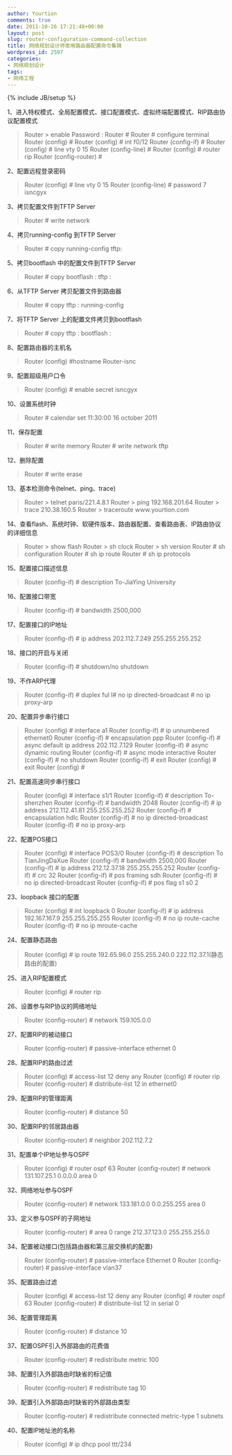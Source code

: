 ```yaml
---
author: Yourtion
comments: true
date: 2011-10-26 17:21:48+00:00
layout: post
slug: router-configuration-command-collection
title: 网络规划设计师常用路由器配置命令集锦
wordpress_id: 2597
categories:
- 网络规划设计
tags:
- 网络工程
---
```

{% include JB/setup %}

1、进入特权模式、全局配置模式、接口配置模式、虚拟终端配置模式、RIP路由协议配置模式


<blockquote>Router > enable
Password :
Router #
Router # configure terminal
Router (config) #
Router (config) # int f0/12
Router (config-if) #
Router (config) # line vty 0 15
Router (config-line) #
Router (config) # router rip
Router (config-router) #</blockquote>


2、配置远程登录密码


<blockquote>Router (config) # line vty 0 15
Router (config-line) # password 7 isncgyx</blockquote>


3、拷贝配置文件到TFTP Server


<blockquote>Router # write network</blockquote>


4、拷贝running-config 到TFTP Server


<blockquote>Router # copy running-config tftp:</blockquote>


5、拷贝bootflash 中的配置文件到TFTP Server


<blockquote>Router # copy bootflash : tftp :</blockquote>


6、从TFTP Server 拷贝配置文件到路由器


<blockquote>Router # copy tftp : running-config</blockquote>


7、将TFTP Server 上的配置文件拷贝到bootflash


<blockquote>Router # copy tftp : bootflash :</blockquote>


8、配置路由器的主机名


<blockquote>Router (config) #hostname Router-isnc</blockquote>


9、配置超级用户口令


<blockquote>Router (config) # enable secret isncgyx</blockquote>


10、设置系统时钟


<blockquote>Router # calendar set 11:30:00 16 october 2011</blockquote>


11、保存配置


<blockquote>Router # write memory
Router # write network tftp</blockquote>


12、删除配置


<blockquote>Router # write erase</blockquote>


13、基本检测命令(telnet、ping、trace)


<blockquote>Router > telnet paris/221.4.8.1
Router > ping 192.168.201.64
Router > trace 210.38.160.5
Router > traceroute www.yourtion.com</blockquote>


14、查看flash、系统时钟、软硬件版本、路由器配置、查看路由表、IP路由协议的详细信息


<blockquote>Router > show flash
Router > sh clock
Router > sh version
Router # sh configuration
Router # sh ip route
Router # sh ip protocols</blockquote>


15、配置接口描述信息


<blockquote>Router (config-if) # description To-JiaYing University</blockquote>


16、配置接口带宽


<blockquote>Router (config-if) # bandwidth 2500,000</blockquote>


17、配置接口的IP地址


<blockquote>Router (config-if) # ip address 202.112.7.249 255.255.255.252</blockquote>


18、接口的开启与关闭


<blockquote>Router (config-if) # shutdown/no shutdown</blockquote>


19、不作ARP代理


<blockquote>Router (config-if) # duplex ful
l# no ip directed-broadcast
# no ip proxy-arp</blockquote>


20、配置异步串行接口


<blockquote>Router (config) # interface a1
Router (config-if) # ip unnumbered ethernet0
Router (config-if) # encapsulation ppp
Router (config-if) # async default ip address 202.112.7.129
Router (config-if) # async dynamic routing
Router (config-if) # async mode interactive
Router (config-if) # no shutdown
Router (config-if) # exit
Router (config) # exit
Router (config) #</blockquote>


21、配置高速同步串行接口


<blockquote>Router (config) # interface s1/1
Router (config-if) # description To-shenzhen
Router (config-if) # bandwidth 2048
Router (config-if) # ip address 212.112.41.81 255.255.255.252
Router (config-if) # encapsulation hdlc
Router (config-if) # no ip directed-broadcast
Router (config-if) # no ip proxy-arp</blockquote>


22、配置POS接口


<blockquote>Router (config) # interface POS3/0
Router (config-if) # description To TianJingDaXue
Router (config-if) # bandwidth 2500,000
Router (config-if) # ip address 212.12.37.18 255.255.255.252
Router (config-if) # crc 32
Router (config-if) # pos framing sdh
Router (config-if) # no ip directed-broadcast
Router (config-if) # pos flag s1 s0 2</blockquote>


23、loopback 接口的配置


<blockquote>Router (config) # int loopback 0
Router (config-if) # ip address 192.167.167.9 255.255.255.255
Router (config-if) # no ip route-cache
Router (config-if) # no ip mroute-cache</blockquote>


24、配置静态路由


<blockquote>Router (config) # ip route 192.65.96.0 255.255.240.0 222.112.37.1(静态路由的配置)</blockquote>


25、进入RIP配置模式


<blockquote>Router (config) # router rip</blockquote>


26、设置参与RIP协议的网络地址


<blockquote>Router (config-router) # network 159.105.0.0</blockquote>


27、配置RIP的被动接口


<blockquote>Router (config-router) # passive-interface ethernet 0</blockquote>


28、配置RIP的路由过滤


<blockquote>Router (config) # access-list 12 deny any
Router (config) # router rip
Router (config-router) # distribute-list 12 in ethernet0</blockquote>


29、配置RIP的管理距离


<blockquote>Router (config-router) # distance 50</blockquote>


30、配置RIP的邻居路由器


<blockquote>Router (config-router) # neighbor 202.112.7.2</blockquote>


31、配置单个IP地址参与OSPF


<blockquote>Router (config) # router ospf 63
Router (config-router) # network 131.107.25.1 0.0.0.0 area 0</blockquote>


32、网络地址参与OSPF


<blockquote>Router (config-router) # network 133.181.0.0 0.0.255.255 area 0</blockquote>


33、定义参与OSPF的子网地址


<blockquote>Router (config-router) # area 0 range 212.37.123.0 255.255.255.0</blockquote>


34、配置被动接口(包括路由器和第三层交换机的配置)


<blockquote>Router (config-router) # passive-interface Ethernet 0
Router (config-router) # passive-interface vlan37</blockquote>


35、配置路由过滤


<blockquote>Router (config) # access-list 12 deny any
Router (config) # router ospf 63
Router (config-router) # distribute-list 12 in serial 0</blockquote>


36、配置管理距离


<blockquote>Router (config-router) # distance 10</blockquote>


37、配置OSPF引入外部路由的花费值


<blockquote>Router (config-router) # redistribute metric 100</blockquote>


38、配置引入外部路由时缺省的标记值


<blockquote>Router (config-router) # redistribute tag 10</blockquote>


39、配置引入外部路由时缺省的外部路由类型


<blockquote>Router (config-router) # redistribute connected metric-type 1 subnets</blockquote>


40、配置IP地址池的名称


<blockquote>Router (config) # ip dhcp pool ttt/234</blockquote>
